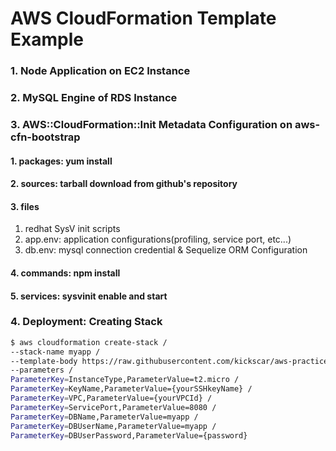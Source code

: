 # AWS CloudFormation Template Example

### 1. Node Application on EC2 Instance

### 2. MySQL Engine of RDS Instance 

### 3. AWS::CloudFormation::Init Metadata Configuration on aws-cfn-bootstrap
#### 1. packages: yum install
#### 2. sources: tarball download from github's repository
#### 3. files
1. redhat SysV init scripts
2. app.env: application configurations(profiling, service port, etc...)
3. db.env: mysql connection credential & Sequelize ORM Configuration
#### 4. commands: npm install
#### 5. services: sysvinit enable and start

### 4. Deployment: Creating Stack
```bash
$ aws cloudformation create-stack /
--stack-name myapp /
--template-body https://raw.githubusercontent.com/kickscar/aws-practices/master/ch06/01/ex02.json /
--parameters /
ParameterKey=InstanceType,ParameterValue=t2.micro /
ParameterKey=KeyName,ParameterValue={yourSSHkeyName} /
ParameterKey=VPC,ParameterValue={yourVPCId} /
ParameterKey=ServicePort,ParameterValue=8080 / 
ParameterKey=DBName,ParameterValue=myapp / 
ParameterKey=DBUserName,ParameterValue=myapp /
ParameterKey=DBUserPassword,ParameterValue={password}
```
